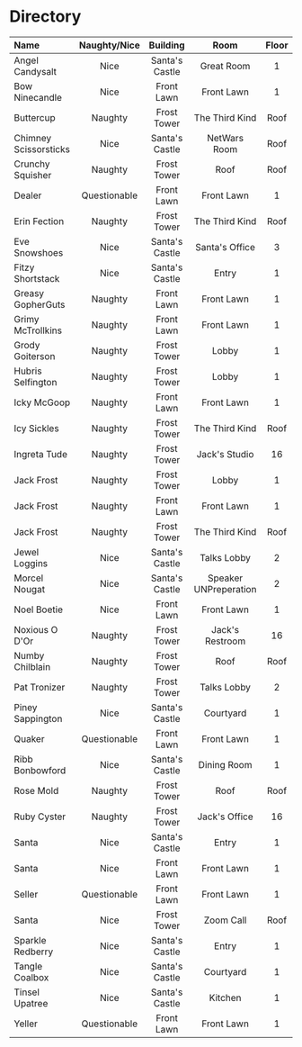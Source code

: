 # Directory #

Name|	Naughty/Nice|	Building|	Room|	Floor
:---|:---:|:---:|:---:|:---:
Angel Candysalt	|Nice|	Santa's Castle|	Great Room|	1
Bow Ninecandle|	Nice	|Front Lawn	|Front Lawn|	1
Buttercup	|Naughty	|Frost Tower	|The Third Kind	|Roof
Chimney Scissorsticks|	Nice	|Santa's Castle	|NetWars Room	|Roof
Crunchy Squisher	|Naughty	|Frost Tower	|Roof	|Roof
Dealer	|Questionable	|Front Lawn	|Front Lawn	|1
Erin Fection|	Naughty|	Frost Tower|	The Third Kind|	Roof
Eve Snowshoes|	Nice	|Santa's Castle	|Santa's Office|	3
Fitzy Shortstack	|Nice|	Santa's Castle	|Entry	|1
Greasy GopherGuts	|Naughty	|Front Lawn	|Front Lawn|	1
Grimy McTrollkins	|Naughty	|Front Lawn	|Front Lawn	|1
Grody Goiterson	|Naughty|	Frost Tower	|Lobby	|1
Hubris Selfington	|Naughty	|Frost Tower	|Lobby|	1
Icky McGoop	|Naughty	|Front Lawn	|Front Lawn	|1
Icy Sickles	|Naughty|	Frost Tower|	The Third Kind|	Roof
Ingreta Tude	|Naughty	|Frost Tower|	Jack's Studio	|16
Jack Frost	|Naughty	|Frost Tower|	Lobby	|1
Jack Frost	|Naughty	|Front Lawn	|Front Lawn	|1
Jack Frost	|Naughty|	Frost Tower|	The Third Kind	|Roof
Jewel Loggins	|Nice	|Santa's Castle	|Talks Lobby	|2
Morcel Nougat	|Nice|	Santa's Castle	|Speaker UNPreperation| 	2
Noel Boetie|	Nice	|Front Lawn	|Front Lawn|	1
Noxious O D'Or|	Naughty|	Frost Tower|	Jack's Restroom	|16
Numby Chilblain|	Naughty|	Frost Tower	|Roof	|Roof
Pat Tronizer|	Naughty	|Frost Tower|	Talks Lobby	|2
Piney Sappington|	Nice	|Santa's Castle	|Courtyard	|1
Quaker|	Questionable|	Front Lawn	|Front Lawn	|1
Ribb Bonbowford	|Nice|	Santa's Castle	|Dining Room	|1
Rose Mold	|Naughty	|Frost Tower	|Roof	|Roof
Ruby Cyster	|Naughty	|Frost Tower	|Jack's Office	|16
Santa	|Nice	|Santa's Castle	|Entry	|1
Santa	|Nice	|Front Lawn	|Front Lawn	|1
Seller	|Questionable	|Front Lawn	|Front Lawn	|1
Santa	|Nice	|Frost Tower	|Zoom Call	|Roof
Sparkle Redberry	|Nice	|Santa's Castle	|Entry	|1
Tangle Coalbox	|Nice	|Santa's Castle	|Courtyard	|1
Tinsel Upatree	|Nice	|Santa's Castle	|Kitchen	|1
Yeller	|Questionable	|Front Lawn	|Front Lawn	|1
